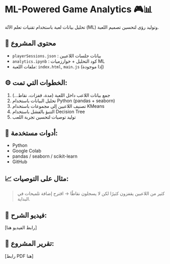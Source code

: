 # ML-Powered Game Analytics 🎮📊

تحليل بيانات لعبة باستخدام تقنيات تعلم الآلة (ML) وتوليد رؤى لتحسين تصميم اللعبة.

## 📁 محتوى المشروع

- `playerSessions.json` : بيانات جلسات اللاعبين
- `analytics.ipynb` : كود التحليل + خوارزميات ML
- ملفات اللعبة: `index.html`, `main.js` (إذا موجودة)

## ⚙️ الخطوات التي تمت:

1. جمع بيانات اللاعب داخل اللعبة (مدة، قفزات، نقاط...)
2. تحليل البيانات باستخدام Python (pandas + seaborn)
3. تصنيف اللاعبين إلى مجموعات باستخدام KMeans
4. التنبؤ بالفشل باستخدام Decision Tree
5. توليد توصيات لتحسين تجربة اللعب

## 🧠 أدوات مستخدمة:

- Python
- Google Colab
- pandas / seaborn / scikit-learn
- GitHub

## 📈 مثال على التوصيات:
> كثير من اللاعبين يقفزون كثيرًا لكن لا يسجلون نقاطًا → اقترح إضافة تلميحات في البداية.

## 🎥 فيديو الشرح:
[رابط الفيديو هنا]

## 📄 تقرير المشروع:
[رابط PDF هنا]
